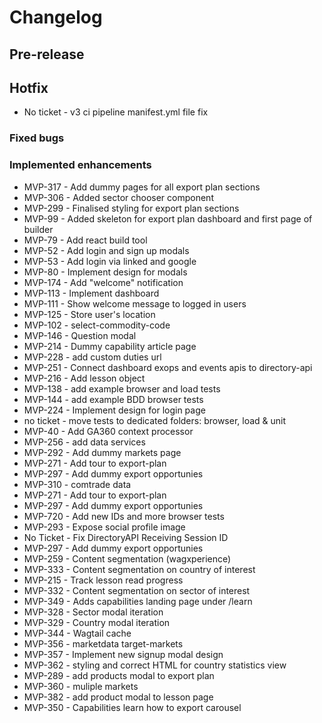# Changelog

## Pre-release

## Hotfix
- No ticket - v3 ci pipeline manifest.yml file fix

### Fixed bugs

### Implemented enhancements
- MVP-317 - Add dummy pages for all export plan sections
- MVP-306 - Added sector chooser component
- MVP-299 - Finalised styling for export plan sections
- MVP-99 - Added skeleton for export plan dashboard and first page of builder
- MVP-79 - Add react build tool
- MVP-52 - Add login and sign up modals
- MVP-53 - Add login via linked and google
- MVP-80 - Implement design for modals
- MVP-174 - Add "welcome" notification
- MVP-113 - Implement dashboard
- MVP-111 - Show welcome message to logged in users
- MVP-125 - Store user's location
- MVP-102 - select-commodity-code
- MVP-146 - Question modal
- MVP-214 - Dummy capability article page
- MVP-228 - add custom duties url
- MVP-251 - Connect dashboard exops and events apis to directory-api
- MVP-216 - Add lesson object
- MVP-138 - add example browser and load tests
- MVP-144 - add example BDD browser tests
- MVP-224 - Implement design for login page
- no ticket - move tests to dedicated folders: browser, load & unit
- MVP-40 - Add GA360 context processor
- MVP-256 - add data services
- MVP-292 - Add dummy markets page
- MVP-271 - Add tour to export-plan
- MVP-297 - Add dummy export opportunies
- MVP-310 - comtrade data
- MVP-271 - Add tour to export-plan
- MVP-297 - Add dummy export opportunies
- MVP-720 - Add new IDs and more browser tests
- MVP-293 - Expose social profile image
- No Ticket - Fix DirectoryAPI Receiving Session ID
- MVP-297 - Add dummy export opportunies
- MVP-259 - Content segmentation (wagxperience)
- MVP-333 - Content segmentation on country of interest
- MVP-215 - Track lesson read progress
- MVP-332 - Content segmentation on sector of interest
- MVP-349 - Adds capabilities landing page under /learn
- MVP-328 - Sector modal iteration
- MVP-329 - Country modal iteration
- MVP-344 - Wagtail cache
- MVP-356 - marketdata target-markets
- MVP-357 - Implement new signup modal design
- MVP-362 - styling and correct HTML for country statistics view
- MVP-289 - add products modal to export plan
- MVP-360 - muliple markets
- MVP-382 - add product modal to lesson page
- MVP-350 - Capabilities learn how to export carousel
